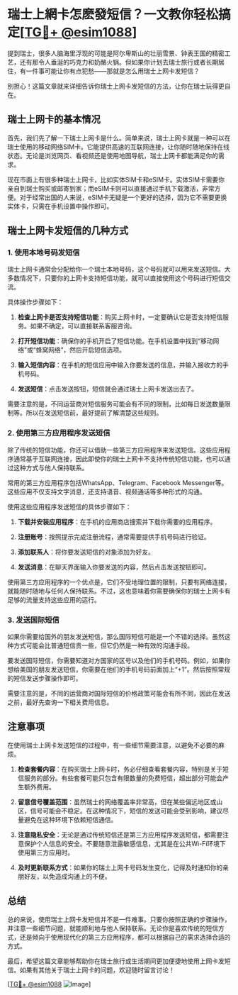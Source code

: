 # 瑞士上網卡怎麽發短信？一文教你轻松搞定[[TG💪+ @esim1088](https://t.me/s/esim1088)]

提到瑞士，很多人脑海里浮现的可能是阿尔卑斯山的壮丽雪景、钟表王国的精密工艺，还有那令人垂涎的巧克力和奶酪火锅。但如果你计划去瑞士旅行或者长期居住，有一件事可能让你有点犯愁——那就是怎么用瑞士上网卡发短信？

别担心！这篇文章就来详细告诉你瑞士上网卡发短信的方法，让你在瑞士玩得更自在。

## 瑞士上网卡的基本情况

首先，我们先了解一下瑞士上网卡是什么。简单来说，瑞士上网卡就是一种可以在瑞士使用的移动网络SIM卡。它能提供高速的互联网连接，让你随时随地保持在线状态。无论是浏览网页、看视频还是使用地图导航，瑞士上网卡都能满足你的需求。

现在市面上有很多种瑞士上网卡，比如实体SIM卡和eSIM卡。实体SIM卡需要你亲自到瑞士购买或邮寄到家；而eSIM卡则可以直接通过手机下载激活，非常方便。对于经常出国的人来说，eSIM卡无疑是一个更好的选择，因为它不需要更换实体卡，只需在手机设置中操作即可。

## 瑞士上网卡发短信的几种方式

### 1. 使用本地号码发短信

瑞士上网卡通常会分配给你一个瑞士本地号码，这个号码就可以用来发送短信。大多数情况下，只要你的上网卡支持短信功能，就可以直接使用这个号码进行短信交流。

具体操作步骤如下：

1. **检查上网卡是否支持短信功能**：购买上网卡时，一定要确认它是否支持短信服务。如果不确定，可以直接联系客服咨询。
   
2. **打开短信功能**：确保你的手机开启了短信功能。在手机设置中找到“移动网络”或“蜂窝网络”，然后开启短信选项。

3. **输入短信内容**：在手机的短信应用中输入你要发送的信息，并输入接收方的手机号码。

4. **发送短信**：点击发送按钮，短信就会通过瑞士上网卡发送出去了。

需要注意的是，不同运营商对短信服务可能会有不同的限制，比如每日发送数量限制等。所以在发送短信前，最好提前了解清楚这些规则。

### 2. 使用第三方应用程序发送短信

除了传统的短信功能，你还可以借助一些第三方应用程序来发送短信。这些应用程序通常基于互联网连接，因此即使你的瑞士上网卡不支持传统短信功能，也可以通过这种方式与他人保持联系。

常用的第三方应用程序包括WhatsApp、Telegram、Facebook Messenger等。这些应用不仅支持文字消息，还支持语音、视频通话等多种形式的沟通。

使用这些应用程序发送短信的具体步骤如下：

1. **下载并安装应用程序**：在手机的应用商店搜索并下载你需要的应用程序。

2. **注册账号**：按照提示完成注册流程，通常需要提供手机号码进行验证。

3. **添加联系人**：将你要发送短信的对象添加为好友。

4. **发送消息**：在聊天界面输入你要发送的内容，然后点击发送按钮即可。

使用第三方应用程序的一个优点是，它们不受地理位置的限制，只要有网络连接，就能随时随地与任何人保持联系。不过，这也意味着你需要确保你的瑞士上网卡有足够的流量支持这些应用的运行。

### 3. 发送国际短信

如果你需要给国外的朋友发送短信，那么国际短信可能是一个不错的选择。虽然这种方式可能会比普通短信贵一些，但它仍然是一种有效的沟通手段。

要发送国际短信，你需要知道对方国家的区号以及他们的手机号码。例如，如果你想给美国的朋友发送短信，你需要在他们的手机号码前面加上“+1”。然后按照常规的短信发送步骤操作即可。

需要注意的是，不同的运营商对国际短信的价格政策可能会有所不同，因此在发送之前，最好先查询一下相关费用信息。

## 注意事项

在使用瑞士上网卡发送短信的过程中，有一些细节需要注意，以避免不必要的麻烦。

1. **检查套餐内容**：在购买瑞士上网卡时，务必仔细查看套餐内容，特别是关于短信服务的部分。有些套餐可能只包含有限数量的免费短信，超出部分可能会产生额外费用。

2. **留意信号覆盖范围**：虽然瑞士的网络覆盖率非常高，但在某些偏远地区或山区，信号可能会不稳定。在这种情况下，短信的发送可能会受到影响，建议尽量避免在这种环境下依赖短信通信。

3. **注意隐私安全**：无论是通过传统短信还是第三方应用程序发送短信，都需要注意保护个人信息的安全。不要随意泄露敏感信息，尤其是在公共Wi-Fi环境下使用第三方应用时。

4. **及时更新联系方式**：如果你的瑞士上网卡号码发生变化，记得及时通知你的亲朋好友，以免造成沟通上的不便。

## 总结

总的来说，使用瑞士上网卡发短信并不是一件难事。只要你按照正确的步骤操作，并注意一些细节问题，就能顺利地与他人保持联系。无论你是喜欢传统的短信方式，还是倾向于使用现代化的第三方应用程序，都可以根据自己的需求选择合适的方式。

最后，希望这篇文章能够帮助你在瑞士旅行或生活期间更加便捷地使用上网卡发短信。如果有其他关于瑞士上网卡的问题，欢迎随时留言讨论！

[[TG💪+ @esim1088](https://t.me/s/esim1088) ![Image](https://i.postimg.cc/4NQfJmqS/Snipaste-2025-05-13-00-14-12.png)]